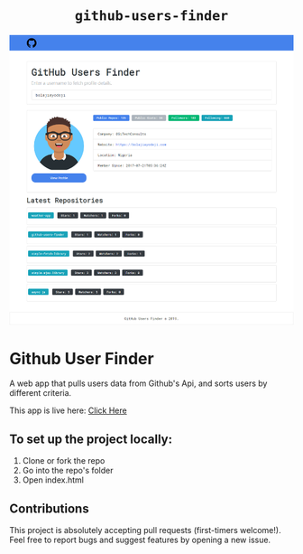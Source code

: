 <div align="center">
  
# `github-users-finder`

</div>

![](img/profile-screen.png)












# Github User Finder




A web app that pulls users data from Github's Api, and sorts users by different criteria.

This app is live here: [Click Here](https://akd-07.netlify.app/)

## To set up the project locally:

1. Clone or fork the repo
2. Go into the repo's folder
3. Open index.html

## Contributions

This project is absolutely accepting pull requests (first-timers welcome!). Feel free to report bugs and suggest features by opening a new issue. 
